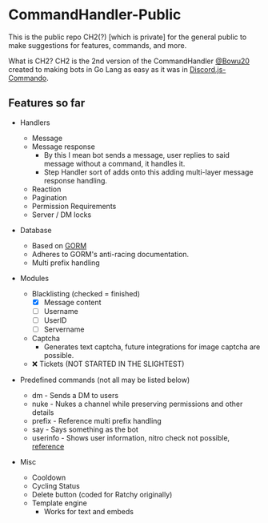 # CommandHandler-Public
This is the public repo CH2(?) [which is private] for the general public to make suggestions for features, commands, and more.

What is CH2?
CH2 is the 2nd version of the CommandHandler [@Bowu20](https://github.com/Bowu20) created to making bots in Go Lang as easy as it was in [Discord.js-Commando](https://www.npmjs.com/package/discord.js-commando).

## Features so far

- Handlers
  - Message
  - Message response
    - By this I mean bot sends a message, user replies to said message without a command, it handles it.
    - Step Handler sort of adds onto this adding multi-layer message response handling.
  - Reaction
  - Pagination
  - Permission Requirements
  - Server / DM locks

- Database
  - Based on [GORM](https://gorm.io/)
  - Adheres to GORM's anti-racing documentation.
  - Multi prefix handling

- Modules
  - Blacklisting (checked = finished)
    - [x] Message content
    - [ ] Username
    - [ ] UserID
    - [ ] Servername
  - Captcha
    - Generates text captcha, future integrations for image captcha are possible.
  - ❌ Tickets (NOT STARTED IN THE SLIGHTEST)

- Predefined commands (not all may be listed below)
  - dm - Sends a DM to users
  - nuke - Nukes a channel while preserving permissions and other details
  - prefix - Reference multi prefix handling
  - say - Says something as the bot
  - userinfo - Shows user information, nitro check not possible, [reference](https://github.com/discordjs/discord.js/issues/3047#issuecomment-459978357)

- Misc
  - Cooldown
  - Cycling Status
  - Delete button (coded for Ratchy originally)
  - Template engine
    - Works for text and embeds
